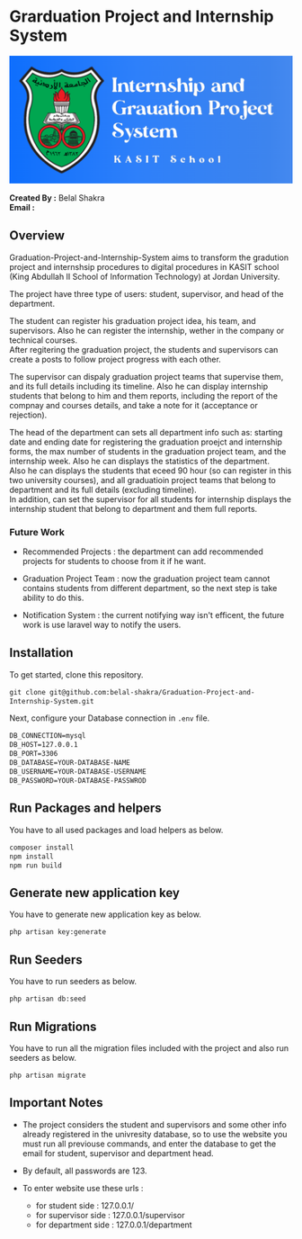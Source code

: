 # Grarduation Project and Internship System

<img src="public/assets/img/all/Project-logo.png">


**Created By :** Belal Shakra  
**Email :**


## Overview

Graduation-Project-and-Internship-System aims to transform the gradution project and internshsip procedures to digital procedures in KASIT school (King Abdullah II School of Information Technology) at Jordan University.  

The project have three type of users: student, supervisor, and head of the department.  

The student can register his graduation project idea, his team, and supervisors. Also he can register the internship, wether in the company or technical courses.  
After regitering the graduation project, the students and supervisors can create a posts to follow project progress with each other.  

The supervisor can dispaly graduation project teams that supervise them, and its full details including its timeline. Also he can display internship students that belong to him and them reports, including the report of the compnay and courses details, and take a note for it (acceptance or rejection).  

The head of the department can sets all department info such as: starting date and ending date for registering the graduation proejct and internship forms, the max number of students in the graduation project team, and the internship week. Also he can displays the statistics of the department.  
Also he can displays the students that eceed 90 hour (so can register in this two university courses), and all graduatioin project teams that belong to department and its full details (excluding timeline).  
In addition, can set the supervisor for all students for internship displays the internship student that belong to department and them full reports.  


### Future Work

* Recommended Projects : the department can add recommended projects for students to choose from it if he want.  

* Graduation Project Team : now the graduation project team cannot contains students from different department, so the next step is take ability to do this.  

* Notification System : the current notifying way isn't efficent, the future work is use laravel way to notify the users.  


## Installation

To get started, clone this repository.

```
git clone git@github.com:belal-shakra/Graduation-Project-and-Internship-System.git
```

Next, configure your Database connection in `.env` file.

```
DB_CONNECTION=mysql
DB_HOST=127.0.0.1
DB_PORT=3306
DB_DATABASE=YOUR-DATABASE-NAME
DB_USERNAME=YOUR-DATABASE-USERNAME
DB_PASSWORD=YOUR-DATABASE-PASSWROD
```

## Run Packages and helpers

You have to all used packages and load helpers as below.

```
composer install
npm install
npm run build
```

## Generate new application key

You have to generate new application key as below.

```
php artisan key:generate
```

## Run Seeders

You have to run seeders as below.

```
php artisan db:seed
```

## Run Migrations

You have to run all the migration files included with the project and also run seeders as below.

```
php artisan migrate
```

## Important Notes

* The project considers the student and supervisors and some other info already registered in the univresity database, so to use the website you must run all previouse commands, and enter the database to get the email for student, supervisor and department head.  

* By default, all passwords are 123.  

* To enter website use these urls :
  * for student side : 127.0.0.1/
  * for supervisor side : 127.0.0.1/supervisor
  * for department side : 127.0.0.1/department